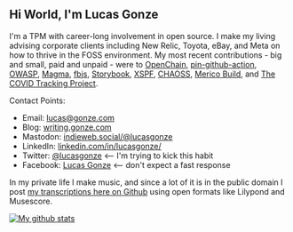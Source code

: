 ## Hi World, I'm Lucas Gonze

I'm a TPM with career-long involvement in open source. I make my living advising corporate clients including New Relic, Toyota, eBay, and Meta on how to thrive in the FOSS environment.  My most recent contributions - big and small, paid and unpaid - were to [OpenChain](https://github.com/OpenChain-Project), [pin-github-action](https://github.com/mheap/pin-github-action), [OWASP](https://github.com/OWASP/CheatSheetSeries/), [Magma](magmacore.org/), [fbjs](https://github.com/facebook/fbjs), [Storybook](https://github.com/storybookjs/storybook), [XSPF](https://gitlab.xiph.org/xiph/xspf-website), [CHAOSS](https://chaoss.info/), [Merico Build](https://github.com/merico-dev/build), and [The COVID Tracking Project](https://github.com/orgs/COVID19Tracking/dashboard).

Contact Points:
- Email: [lucas@gonze.com](mailto:lucas@gonze.com)
- Blog: [writing.gonze.com](https://writing.gonze.com/)
- Mastodon: [indieweb.social/@lucasgonze](https://indieweb.social/@lucasgonze)
- LinkedIn: [linkedin.com/in/lucasgonze/](https://www.linkedin.com/in/lucasgonze/)
- Twitter: [@lucasgonze](https://twitter.com/lucas_gonze) <-- I'm trying to kick this habit
- Facebook: [Lucas Gonze](https://www.facebook.com/lucasgonze) <-- don't expect a fast response

In my private life I make music, and since a lot of it is in the public domain I post [my transcriptions here on Github](https://duckduckgo.com/?q=site%3Agithub.com+lucasgonze+music&ia=web) using open formats like Lilypond and Musescore.

<a href="https://github.com/anuraghazra/github-readme-stats">![My github stats](https://github-readme-stats.vercel.app/api?username=lucasgonze&show_icons=true)</a>

